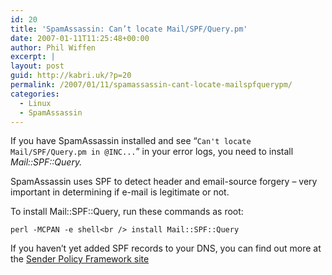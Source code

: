 ```yaml
---
id: 20
title: 'SpamAssassin: Can’t locate Mail/SPF/Query.pm'
date: 2007-01-11T11:25:48+00:00
author: Phil Wiffen
excerpt: |
layout: post
guid: http://kabri.uk/?p=20
permalink: /2007/01/11/spamassassin-cant-locate-mailspfquerypm/
categories:
  - Linux
  - SpamAssassin
---
```

If you have SpamAssassin installed and see &#8220;`Can't locate Mail/SPF/Query.pm in @INC...`&#8221; in your error logs, you need to install _Mail::SPF::Query._ <span></span>

<span>SpamAssassin uses SPF to detect header and email-source forgery &#8211; very important in determining if e-mail is legitimate or not.</span>

To install Mail::SPF::Query, run these commands as root:

`perl -MCPAN -e shell<br />
install Mail::SPF::Query`

If you haven&#8217;t yet added SPF records to your DNS, you can find out more at the [Sender Policy Framework site](http://www.openspf.org/)
